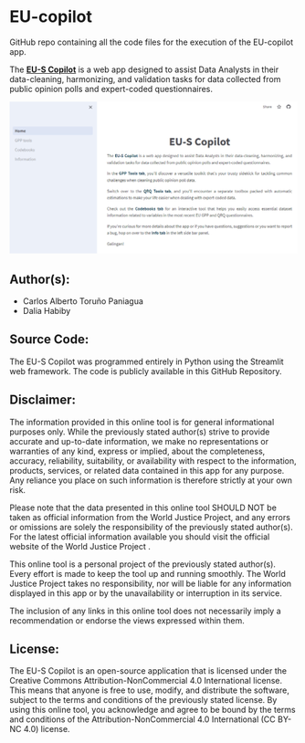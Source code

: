 # EU-copilot
GitHub repo containing all the code files for the execution of the EU-copilot app.

The [**EU-S Copilot**](https://eu-copilot.streamlit.app/) is a web app designed to assist Data Analysts in their data-cleaning, harmonizing, and validation tasks for data collected from public opinion polls and expert-coded questionnaires.

![](inputs/preview.png)

## Author(s):
- Carlos Alberto Toruño Paniagua
- Dalia Habiby
 
## Source Code:
The EU-S Copilot was programmed entirely in Python using the Streamlit web framework. The code is publicly available in this GitHub Repository.

## Disclaimer:
The information provided in this online tool is for general informational purposes only. While the previously stated author(s) strive to provide accurate and up-to-date information, we make no representations or warranties of any kind, express or implied, about the completeness, accuracy, reliability, suitability, or availability with respect to the information, products, services, or related data contained in this app for any purpose. Any reliance you place on such information is therefore strictly at your own risk.

Please note that the data presented in this online tool SHOULD NOT be taken as official information from the World Justice Project, and any errors or omissions are solely the responsibility of the previously stated author(s). For the latest official information available you should visit the official website of the World Justice Project .

This online tool is a personal project of the previously stated author(s). Every effort is made to keep the tool up and running smoothly. The World Justice Project takes no responsibility, nor will be liable for any information displayed in this app or by the unavailability or interruption in its service.

The inclusion of any links in this online tool does not necessarily imply a recommendation or endorse the views expressed within them.

## License:
The EU-S Copilot is an open-source application that is licensed under the Creative Commons Attribution-NonCommercial 4.0 International license. This means that anyone is free to use, modify, and distribute the software, subject to the terms and conditions of the previously stated license. By using this online tool, you acknowledge and agree to be bound by the terms and conditions of the Attribution-NonCommercial 4.0 International (CC BY-NC 4.0) license.
